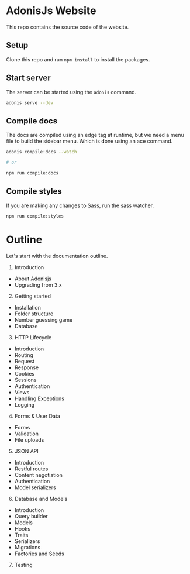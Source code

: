 # AdonisJs Website

This repo contains the source code of the website.

## Setup

Clone this repo and run `npm install` to install the packages.

## Start server

The server can be started using the `adonis` command.

```bash
adonis serve --dev
```

## Compile docs

The docs are compiled using an edge tag at runtime, but we need a menu file to build the sidebar menu. Which is done using an ace command.

```bash
adonis compile:docs --watch

# or

npm run compile:docs
```

## Compile styles

If you are making any changes to Sass, run the sass watcher.

```bash
npm run compile:styles
```


# Outline

Let's start with the documentation outline.

1. Introduction
  - About Adonisjs
  - Upgrading from 3.x

2. Getting started
  - Installation
  - Folder structure
  - Number guessing game
  - Database

3. HTTP Lifecycle
  - Introduction
  - Routing
  - Request
  - Response
  - Cookies
  - Sessions
  - Authentication
  - Views
  - Handling Exceptions
  - Logging

4. Forms & User Data
  - Forms
  - Validation
  - File uploads

5. JSON API
  - Introduction
  - Restful routes
  - Content negotiation
  - Authentication
  - Model serializers

6. Database and Models
  - Introduction
  - Query builder
  - Models
  - Hooks
  - Traits
  - Serializers
  - Migrations
  - Factories and Seeds

7. Testing
